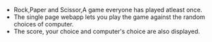 <ul>
  <li>Rock,Paper and Scissor,A game everyone has played atleast once.</li>
  <li>The single page webapp lets you play the game against the random choices of computer.</li>
  <li>The score, your choice and computer's choice are also displayed.</li>
</ul>